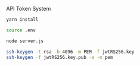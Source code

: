 API Token System

```sh
yarn install
```
```sh
source .env
```

```sh
node server.js
```

```sh
ssh-keygen -t rsa -b 4096 -m PEM -f jwtRS256.key
ssh-keygen -f jwtRS256.key.pub -e -m pem
```
